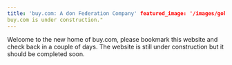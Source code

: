 ```yaml
---
title: 'buy.com: A don Federation Company' featured_image: '/images/gohugo-default-sample-hero-image.jpg' description: "
buy.com is under construction."
---
```


Welcome to the new home of buy.com, please bookmark this website and check back in a couple of days. The website is
still under construction but it should be completed soon.
